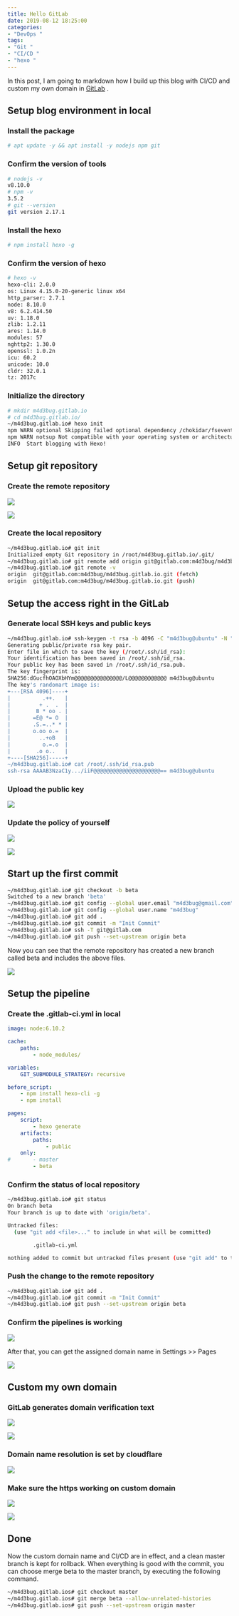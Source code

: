 ```yaml
---
title: Hello GitLab
date: 2019-08-12 18:25:00
categories:
- "DevOps "
tags:
- "Git " 
- "CI/CD " 
- "hexo " 
---
```


In this post, I am going to markdown how I build up this blog with CI/CD and custom my own domain in [GitLab](https://www.gitlab.com) .

## Setup blog environment in local

### Install the package

``` bash
# apt update -y && apt install -y nodejs npm git
```

### Confirm the version of tools

``` bash
# nodejs -v
v8.10.0
# npm -v
3.5.2
# git --version
git version 2.17.1
```

### Install the hexo

``` bash
# npm install hexo -g
```

### Confirm the version of hexo

``` bash
# hexo -v
hexo-cli: 2.0.0
os: Linux 4.15.0-20-generic linux x64
http_parser: 2.7.1
node: 8.10.0
v8: 6.2.414.50
uv: 1.18.0
zlib: 1.2.11
ares: 1.14.0
modules: 57
nghttp2: 1.30.0
openssl: 1.0.2n
icu: 60.2
unicode: 10.0
cldr: 32.0.1
tz: 2017c
```

### Initialize the directory

``` bash
# mkdir m4d3bug.gitlab.io
# cd m4d3bug.gitlab.io/
~/m4d3bug.gitlab.io# hexo init
npm WARN optional Skipping failed optional dependency /chokidar/fsevents:
npm WARN notsup Not compatible with your operating system or architecture: fsevents@1.2.9
INFO  Start blogging with Hexo!
```

## Setup git repository

### Create the remote repository

![](https://i.loli.net/2019/08/10/priZIByc4Tfks7S.png)

![](https://i.loli.net/2019/08/10/ugAZDkTQHYIOCKV.png)

### Create the local repository

``` bash
~/m4d3bug.gitlab.io# git init
Initialized empty Git repository in /root/m4d3bug.gitlab.io/.git/
~/m4d3bug.gitlab.io# git remote add origin git@gitlab.com:m4d3bug/m4d3bug.gitlab.io.git
~/m4d3bug.gitlab.io# git remote -v
origin  git@gitlab.com:m4d3bug/m4d3bug.gitlab.io.git (fetch)
origin  git@gitlab.com:m4d3bug/m4d3bug.gitlab.io.git (push)
```

## Setup the access right in the GitLab

### Generate local SSH keys and public keys

``` bash
~/m4d3bug.gitlab.io# ssh-keygen -t rsa -b 4096 -C "m4d3bug@ubuntu" -N ""
Generating public/private rsa key pair.
Enter file in which to save the key (/root/.ssh/id_rsa): 
Your identification has been saved in /root/.ssh/id_rsa.
Your public key has been saved in /root/.ssh/id_rsa.pub.
The key fingerprint is:
SHA256:dGucfhOAOXbHYm@@@@@@@@@@@@@@@/L@@@@@@@@@@@@ m4d3bug@ubuntu
The key's randomart image is:
+---[RSA 4096]----+
|          .++.   |
|         + .  .  |
|        B * oo . |
|       =E@ *= O  |
|       .S.=..* * |
|       o.oo o.=  |
|         ..+oB   |
|          o.=.o  |
|        .o o..   |
+----[SHA256]-----+
~/m4d3bug.gitlab.io# cat /root/.ssh/id_rsa.pub 
ssh-rsa AAAAB3NzaC1y.../iiF@@@@@@@@@@@@@@@@@@@@@== m4d3bug@ubuntu
```

### Upload the public key

![](https://i.loli.net/2019/08/10/grnETp16mayWYlw.png)

### Update the policy of yourself

![](https://i.loli.net/2019/08/12/9NeG8lWjYHadt4b.jpg)

![](https://i.loli.net/2019/08/10/UGSMXCbTFYlA1yh.png)

## Start up the first commit

``` bash
~/m4d3bug.gitlab.io# git checkout -b beta
Switched to a new branch 'beta'
~/m4d3bug.gitlab.io# git config --global user.email "m4d3bug@gmail.com"
~/m4d3bug.gitlab.io# git config --global user.name "m4d3bug"
~/m4d3bug.gitlab.io# git add .
~/m4d3bug.gitlab.io# git commit -m "Init Commit"
~/m4d3bug.gitlab.io# ssh -T git@gitlab.com
~/m4d3bug.gitlab.io# git push --set-upstream origin beta
```

Now you can see that the remote repository has created a new branch called beta and includes the above files.

![](https://i.loli.net/2019/08/10/OvHGo1j3MutW7rR.png)

## Setup the pipeline

### Create the .gitlab-ci.yml in local

``` yaml
image: node:6.10.2

cache:
    paths:
        - node_modules/

variables:
    GIT_SUBMODULE_STRATEGY: recursive

before_script:
    - npm install hexo-cli -g
    - npm install

pages:
    script: 
        - hexo generate
    artifacts:
        paths:
            - public
    only:
#       - master
        - beta
```

### Confirm the status of local repository

``` bash
~/m4d3bug.gitlab.io# git status
On branch beta
Your branch is up to date with 'origin/beta'.

Untracked files:
  (use "git add <file>..." to include in what will be committed)

        .gitlab-ci.yml

nothing added to commit but untracked files present (use "git add" to track)
```

### Push the change to the remote repository

``` bash
~/m4d3bug.gitlab.io# git add .
~/m4d3bug.gitlab.io# git commit -m "Init Commit"
~/m4d3bug.gitlab.io# git push --set-upstream origin beta
```

### Confirm the pipelines is working

![](https://i.loli.net/2019/08/11/U9xHfalLTC3WpA1.png)

After that, you can get the assigned domain name in Settings >> Pages

![](https://i.loli.net/2019/08/11/KxRXZrL6ohaAVQG.png)

## Custom my own domain

### GitLab generates domain verification text

![](https://i.loli.net/2019/08/11/HykJnsKlj37FxYd.png)

![](https://i.loli.net/2019/08/11/Xz2fk1prdlESvis.png)

### Domain name resolution is set by cloudflare

![](https://i.loli.net/2019/08/11/IZ1jUJEakPe4dsf.png)

### Make sure the https working on custom domain

![](https://i.loli.net/2019/08/11/O12KTspUnuo4CFg.png)

![](https://i.loli.net/2019/08/11/piF2nILMlEKt9mw.png)



## Done

Now the custom domain name and CI/CD are in effect, and a clean master branch is kept for rollback. When everything is good with the commit, you can choose merge beta to the master branch, by executing the following command.

``` bash
~/m4d3bug.gitlab.ios# git checkout master
~/m4d3bug.gitlab.ios# git merge beta --allow-unrelated-histories
~/m4d3bug.gitlab.ios# git push --set-upstream origin master
```






